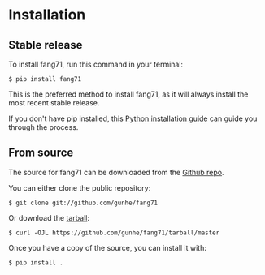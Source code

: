 # Installation

## Stable release

To install fang71, run this command in your
terminal:

``` console
$ pip install fang71
```

This is the preferred method to install fang71, as it will always install the most recent stable release.

If you don't have [pip][] installed, this [Python installation guide][]
can guide you through the process.

## From source

The source for fang71 can be downloaded from
the [Github repo][].

You can either clone the public repository:

``` console
$ git clone git://github.com/gunhe/fang71
```

Or download the [tarball][]:

``` console
$ curl -OJL https://github.com/gunhe/fang71/tarball/master
```

Once you have a copy of the source, you can install it with:

``` console
$ pip install .
```

  [pip]: https://pip.pypa.io
  [Python installation guide]: http://docs.python-guide.org/en/latest/starting/installation/
  [Github repo]: https://github.com/%7B%7B%20cookiecutter.github_username%20%7D%7D/%7B%7B%20cookiecutter.project_slug%20%7D%7D
  [tarball]: https://github.com/%7B%7B%20cookiecutter.github_username%20%7D%7D/%7B%7B%20cookiecutter.project_slug%20%7D%7D/tarball/master
